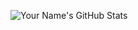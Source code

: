 ![Your Name's GitHub Stats](https://github-readme-stats.vercel.app/api?username=NicoTimothy11&show_icons=true&theme=radical)
